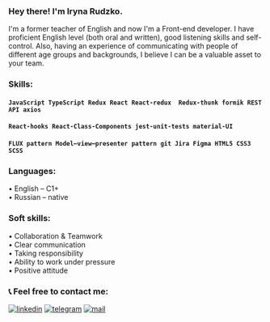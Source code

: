 ### Hey there! I'm Iryna Rudzko.

I'm a former teacher of English and now I'm a Front-end  developer. I have proficient English level (both oral and written), good listening skills and self-control.
Also, having an experience of communicating with people of different age groups and backgrounds, I believe I can be a valuable asset to your team.

### Skills: ###
#### `JavaScript TypeScript Redux React React-redux  Redux-thunk formik REST API axios`
#### `React-hooks React-Class-Components jest-unit-tests material-UI`
#### `FLUX pattern Model–view–presenter pattern git Jira Figma HTML5 CSS3 SCSS`

### Languages: ###
 • English – C1+ <br>
 • Russian – native <br>

### Soft skills: ###
 • Collaboration & Teamwork <br>
 • Clear communication <br>
 • Taking responsibility <br>
 • Ability to work under pressure <br>
 • Positive attitude <br>
 
 ### 📞 Feel free to contact me: ###
[<img alt="linkedin" src="https://img.shields.io/badge/LinkedIn-1572B6?style=for-the-badge&logo=linkedin&logoColor=white" />](https://www.linkedin.com/in/irinrudko/)
[<img src="https://img.shields.io/badge/Telegram-1572B6?style=for-the-badge&logo=telegram&logoColor=white" alt='telegram'/>](https://t.me/irinrudko)
[<img src='https://img.shields.io/badge/Gmail-1572B6?style=for-the-badge&logo=gmail&logoColor=white' alt='mail'/>](mailto:irinrudko@gmail.com)
